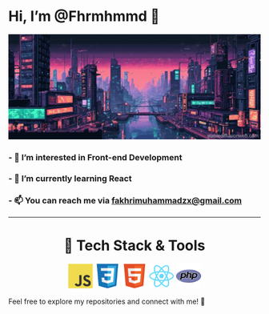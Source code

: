 # Hi, I’m @Fhrmhmmd 👋

![art](https://github.com/Fhrmhmmd/Fhrmhmmd/blob/main/art.jpg)

<h3>- 👀 I’m interested in <strong>Front-end Development</strong></h3>
<h3>- 🌱 I’m currently learning <strong>React</strong></h3>
<h3>- 📫 You can reach me via <a href="mailto:fakhrimuhammadzx@gmail.com">fakhrimuhammadzx@gmail.com</a></h3>

<hr>
<h1 align="center">🚀 Tech Stack & Tools</h1>
<p align="center">
  <img src="https://raw.githubusercontent.com/devicons/devicon/master/icons/javascript/javascript-original.svg" alt="JavaScript" width="50" />
  <img src="https://raw.githubusercontent.com/devicons/devicon/master/icons/css3/css3-original.svg" alt="CSS" width="50" />
  <img src="https://raw.githubusercontent.com/devicons/devicon/master/icons/html5/html5-original.svg" alt="HTML" width="50" />
  <img src="https://raw.githubusercontent.com/devicons/devicon/master/icons/react/react-original.svg" alt="React" width="50" />
  <img src="https://raw.githubusercontent.com/devicons/devicon/master/icons/php/php-original.svg" alt="PHP" width="50" />
</p>

Feel free to explore my repositories and connect with me! 🤝

